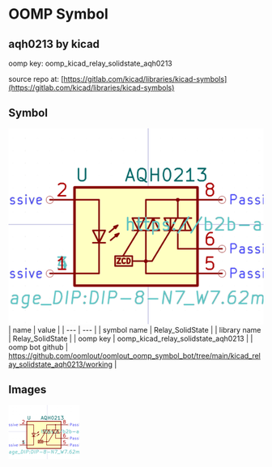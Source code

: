# OOMP Symbol  
## aqh0213  by kicad  
  
oomp key: oomp_kicad_relay_solidstate_aqh0213  
  
source repo at: [https://gitlab.com/kicad/libraries/kicad-symbols](https://gitlab.com/kicad/libraries/kicad-symbols)  
## Symbol  
  
[![working.png](working_600.png)](working.png)  
| name | value | 
| --- | --- | 
| symbol name | Relay_SolidState | 
| library name | Relay_SolidState | 
| oomp key | oomp_kicad_relay_solidstate_aqh0213 | 
| oomp bot github | https://github.com/oomlout/oomlout_oomp_symbol_bot/tree/main/kicad_relay_solidstate_aqh0213/working | 
## Images  
  
[![working.png](working_140.png)](working.png)  
